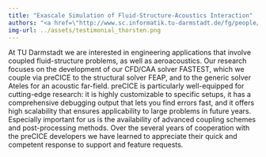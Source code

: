 ```yaml
---
title: "Exascale Simulation of Fluid-Structure-Acoustics Interaction"
authors: "<a href=\"http://www.sc.informatik.tu-darmstadt.de/fg/people/thorsten_reimann.en.jsp\">Dr. Thorsten Reimann</a>, Scientific Computing, Technical University Darmstadt, Germany"
img-url: ../assets/testimonial_thorsten.png
---
```

At TU Darmstadt we are interested in engineering applications that involve coupled fluid-structure problems, as well as aeroacoustics.
Our research focuses on the development of our CFD/CAA solver FASTEST, which we couple via preCICE to the structural solver FEAP, and to the generic solver Ateles for an acoustic far-field.
preCICE is particularly well-equipped for cutting-edge research: it is highly customizable to specific setups, it has a comprehensive debugging output that lets you find errors fast, and it offers high scalability that ensures applicability to large problems in future years.
Especially important for us is the availability of advanced coupling schemes and post-processing methods.
Over the several years of cooperation with the preCICE developers we have learned to appreciate their quick and competent response to support and feature requests.
